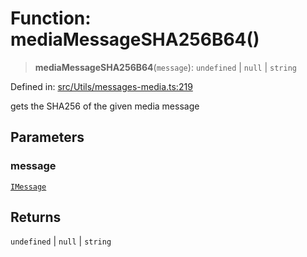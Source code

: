 # Function: mediaMessageSHA256B64()

> **mediaMessageSHA256B64**(`message`): `undefined` \| `null` \| `string`

Defined in: [src/Utils/messages-media.ts:219](https://github.com/Fokusdotid/bail/blob/8a30cf93a8ac726f06d1ad6578695812a8253e53/src/Utils/messages-media.ts#L219)

gets the SHA256 of the given media message

## Parameters

### message

[`IMessage`](../namespaces/proto/interfaces/IMessage.md)

## Returns

`undefined` \| `null` \| `string`
